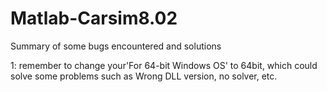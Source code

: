 # Matlab-Carsim8.02
Summary of some bugs encountered and solutions

1: remember to change your'For 64-bit Windows OS' to 64bit, which could solve some problems such as Wrong DLL version, no solver, etc.
